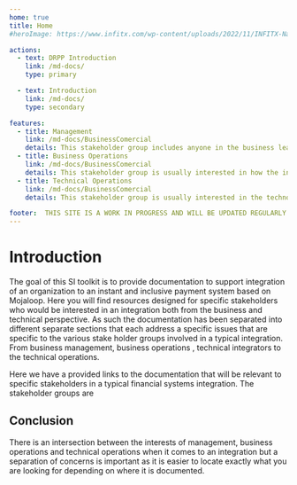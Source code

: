 ```yaml
---
home: true
title: Home
#heroImage: https://www.infitx.com/wp-content/uploads/2022/11/INFITX-Name-and-Text-Cropped--1024x344.png

actions:
  - text: DRPP Introduction
    link: /md-docs/
    type: primary

  - text: Introduction
    link: /md-docs/
    type: secondary

features:
  - title: Management
    link: /md-docs/BusinessComercial
    details: This stakeholder group includes anyone in the business leadership and is responsible for business strategy and commercial decisions of the business. They usually are interested in the value proposition of a project and the commercial viability of the integration.
  - title: Business Operations
    link: /md-docs/BusinessComercial
    details: This stakeholder group is usually interested in how the integration will work from a financial perspective. They are interested in the business operations that will be involved to bring the integration alive. They will be interested in the accounting schema, integration rules, settlement and fees implementation. There is definitely an intersection between this group and what management would because the business operations team implements the priorities of management.
  - title: Technical Operations
    link: /md-docs/BusinessComercial
    details: This stakeholder group is usually interested in the technological details involved in the integration and how to develop the integration. They will be interested in issues concerning API integration, security, technical operation of the integration, account creation.

footer:  THIS SITE IS A WORK IN PROGRESS AND WILL BE UPDATED REGULARLY
---
```

# Introduction
The goal of this SI toolkit is to provide documentation to support integration of an organization to an instant and inclusive payment system based on Mojaloop. Here you will find resources designed for specific stakeholders who would be interested in an integration both from the business and technical perspective. As such the documentation has been separated into different separate sections that each address a specific issues that are specific to the various stake holder groups involved in a typical integration. From business management, business operations , technical integrators to the technical operations.

Here we have a provided links to the documentation that will be relevant to specific stakeholders in a typical financial systems integration. The stakeholder groups are

## Conclusion 
There is an intersection between the interests of management, business operations and technical operations when it comes to an integration but a separation of concerns is important as it is easier to locate exactly what you are looking for depending on where it is documented. 


[default-theme-home]: https://www.infitx.com/wp-content/uploads/2022/11/cropped-INFITX-Icon-White-Cropped-270x270.png#home-page
